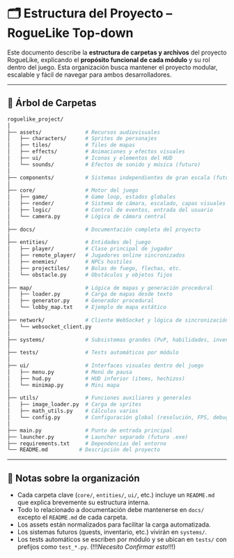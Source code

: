 # 🗂 Estructura del Proyecto – RogueLike Top-down

Este documento describe la **estructura de carpetas y archivos** del proyecto RogueLike, explicando el **propósito funcional de cada módulo** y su rol dentro del juego. Esta organización busca mantener el proyecto modular, escalable y fácil de navegar para ambos desarrolladores.

---

## 🌳 Árbol de Carpetas

```bash
roguelike_project/
│
├── assets/              # Recursos audiovisuales
│   ├── characters/      # Sprites de personajes
│   ├── tiles/           # Tiles de mapas
│   ├── effects/         # Animaciones y efectos visuales
│   ├── ui/              # Iconos y elementos del HUD
│   └── sounds/          # Efectos de sonido y música (futuro)
│
├── components/          # Sistemas independientes de gran escala (futuro)
│
├── core/                # Motor del juego
│   ├── game/            # Game loop, estados globales
│   ├── render/          # Sistema de cámara, escalado, capas visuales
│   ├── logic/           # Control de eventos, entrada del usuario
│   └── camera.py        # Lógica de cámara central
│
├── docs/                # Documentación completa del proyecto
│
├── entities/            # Entidades del juego
│   ├── player/          # Clase principal de jugador
│   ├── remote_player/   # Jugadores online sincronizados
│   ├── enemies/         # NPCs hostiles
│   ├── projectiles/     # Bolas de fuego, flechas, etc.
│   └── obstacle.py      # Obstáculos y objetos fijos
│
├── map/                 # Lógica de mapas y generación procedural
│   ├── loader.py        # Carga de mapas desde texto
│   ├── generator.py     # Generador procedural
│   └── lobby_map.txt    # Ejemplo de mapa estático
│
├── network/             # Cliente WebSocket y lógica de sincronización
│   └── websocket_client.py
│
├── systems/             # Subsistemas grandes (PvP, habilidades, inventario...)
│
├── tests/               # Tests automáticos por módulo
│
├── ui/                  # Interfaces visuales dentro del juego
│   ├── menu.py          # Menú de pausa
│   ├── hud.py           # HUD inferior (items, hechizos)
│   └── minimap.py       # Mini mapa
│
├── utils/               # Funciones auxiliares y generales
│   ├── image_loader.py  # Carga de sprites
│   ├── math_utils.py    # Cálculos varios
│   └── config.py        # Configuración global (resolución, FPS, debug)
│
├── main.py              # Punto de entrada principal
├── launcher.py          # Launcher separado (futuro .exe)
├── requirements.txt     # Dependencias del entorno
└── README.md          # Descripción del proyecto
```

---

## 📌 Notas sobre la organización

- Cada carpeta clave (`core/`, `entities/`, `ui/`, etc.) incluye un `README.md` que explica brevemente su estructura interna.
- Todo lo relacionado a documentación debe mantenerse en `docs/` excepto el `README.md` de cada carpeta.
- Los assets están normalizados para facilitar la carga automatizada.
- Los sistemas futuros (quests, inventario, etc.) vivirán en `systems/`.
- Los tests automáticos se escriben por módulo y se ubican en `tests/` con prefijos como `test_*.py`. (!!!_Necesito Confirmar esto_!!!)

